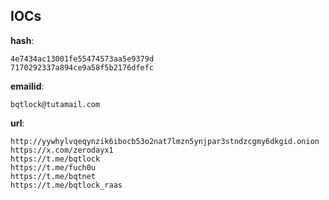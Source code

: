
## IOCs

__hash__:

```text
4e7434ac13001fe55474573aa5e9379d
7170292337a894ce9a58f5b2176dfefc
```
__emailid__:

```text
bqtlock@tutamail.com
```
__url__:

```text
http://yywhylvqeqynzik6ibocb53o2nat7lmzn5ynjpar3stndzcgmy6dkgid.onion
https://x.com/zerodayx1
https://t.me/bqtlock
https://t.me/fuch0u
https://t.me/bqtnet
https://t.me/bqtlock_raas
```